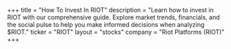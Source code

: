 +++
title = "How To Invest In RIOT"
description = "Learn how to invest in RIOT with our comprehensive guide. Explore market trends, financials, and the social pulse to help you make informed decisions when analyzing $RIOT."
ticker = "RIOT"
layout = "stocks"
company = "Riot Platforms (RIOT)"
+++

